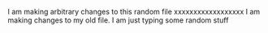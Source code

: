 I am making arbitrary changes to this random file xxxxxxxxxxxxxxxxxx I am making changes to my old file. I am just typing some random stuff

